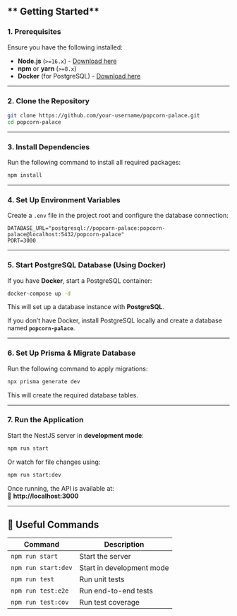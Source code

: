 ## ** Getting Started**

### **1. Prerequisites**

Ensure you have the following installed:

- **Node.js** (`>=16.x`) - [Download here](https://nodejs.org/)
- **npm** or **yarn** (`>=8.x`)
- **Docker** (for PostgreSQL) - [Download here](https://www.docker.com/)

---

### **2. Clone the Repository**

```sh
git clone https://github.com/your-username/popcorn-palace.git
cd popcorn-palace
```

---

### **3. Install Dependencies**

Run the following command to install all required packages:

```sh
npm install
```

---

### **4. Set Up Environment Variables**

Create a `.env` file in the project root and configure the database connection:

```env
DATABASE_URL="postgresql://popcorn-palace:popcorn-palace@localhost:5432/popcorn-palace"
PORT=3000
```

---

### **5. Start PostgreSQL Database (Using Docker)**

If you have **Docker**, start a PostgreSQL container:

```sh
docker-compose up -d
```

This will set up a database instance with **PostgreSQL**.

If you don’t have Docker, install PostgreSQL locally and create a database named **`popcorn-palace`**.

---

### **6. Set Up Prisma & Migrate Database**

Run the following command to apply migrations:

```sh
npx prisma generate dev
```

This will create the required database tables.

---

### **7. Run the Application**

Start the NestJS server in **development mode**:

```sh
npm run start
```

Or watch for file changes using:

```sh
npm run start:dev
```

Once running, the API is available at:  
📍 **http://localhost:3000**

---

## **🔧 Useful Commands**

| Command             | Description               |
| ------------------- | ------------------------- |
| `npm run start`     | Start the server          |
| `npm run start:dev` | Start in development mode |
| `npm run test`      | Run unit tests            |
| `npm run test:e2e`  | Run end-to-end tests      |
| `npm run test:cov`  | Run test coverage         |
